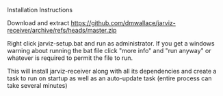 Installation Instructions

Download and extract https://github.com/dmwallace/jarviz-receiver/archive/refs/heads/master.zip

Right click jarviz-setup.bat and run as administrator.  If you get a windows warning about running the bat file click
"more info" and "run anyway" or whatever is required to permit the file to run.

This will install jarviz-receiver along with all its dependencies and create a task to run on startup as well as an
auto-update task (entire process can take several minutes)